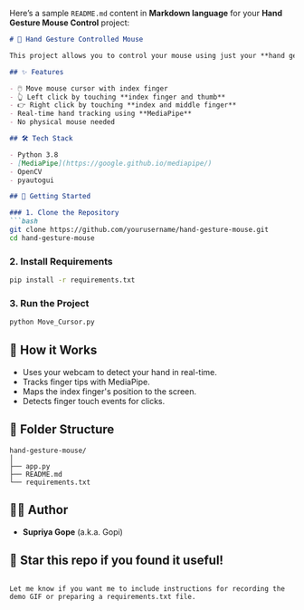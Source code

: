 Here’s a sample `README.md` content in **Markdown language** for your **Hand Gesture Mouse Control** project:

```markdown
# 🤚 Hand Gesture Controlled Mouse

This project allows you to control your mouse using just your **hand gestures** via a webcam. It uses **MediaPipe** and **OpenCV** to detect hand landmarks and perform actions like **moving the cursor**, **left click** (by touching index and thumb), and **right click** (by touching index and middle finger).

## ✨ Features

- 🖱️ Move mouse cursor with index finger
- 👆 Left click by touching **index finger and thumb**
- 👉 Right click by touching **index and middle finger**
- Real-time hand tracking using **MediaPipe**
- No physical mouse needed

## 🛠️ Tech Stack

- Python 3.8
- [MediaPipe](https://google.github.io/mediapipe/)
- OpenCV
- pyautogui

## 🚀 Getting Started

### 1. Clone the Repository
```bash
git clone https://github.com/yourusername/hand-gesture-mouse.git
cd hand-gesture-mouse
```

### 2. Install Requirements
```bash
pip install -r requirements.txt
```

### 3. Run the Project
```bash
python Move_Cursor.py
```

## 🧠 How it Works

- Uses your webcam to detect your hand in real-time.
- Tracks finger tips with MediaPipe.
- Maps the index finger's position to the screen.
- Detects finger touch events for clicks.

## 📂 Folder Structure

```
hand-gesture-mouse/
│
├── app.py  
├── README.md 
└── requirements.txt
```

## 🙋‍♀️ Author

- **Supriya Gope** (a.k.a. Gopi)

## 🌟 Star this repo if you found it useful!

```

Let me know if you want me to include instructions for recording the demo GIF or preparing a requirements.txt file.